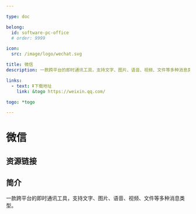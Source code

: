 ```yaml
---

type: doc

belong:
  id: software-pc-office
  # order: 9999

icon:
  src: /image/logo/wechat.svg

title: 微信
description: 一款跨平台的即时通讯工具，支持文字、图片、语音、视频、文件等多种消息类型。

links:
  - text: ⏬下载地址
    link: &togo https://weixin.qq.com/

togo: *togo

---
```


<ShowLogo />

# 微信

<ShowBreadcrumb />

## 资源链接

<ShowLinks />

## 简介

一款跨平台的即时通讯工具，支持文字、图片、语音、视频、文件等多种消息类型。